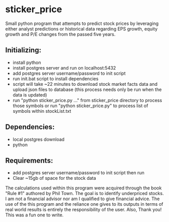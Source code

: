 # sticker_price
Small python program that attempts to predict stock prices by leveraging either analyst predictions or historical data regarding EPS growth, equity growth and P/E changes from the passed five years.

## Initializing:
- install python
- install postgres server and run on localhost:5432
- add postgres server username/password to init script
- run init.bat script to install dependencies
- script will take ~22 minutes to download stock market facts data and upload json files to database (this process needs only be run when the data is updated)
- run "python sticker_price.py <insert symbol> <insert symbol> ..." from sticker_price directory to process those symbols or run "python sticker_price.py" to process list of symbols within stockList.txt

## Dependencies:
- local postgres download
- python

## Requirements:
- add postgres server username/password to init script then run 
- Clear ~15gb of space for the stock data

The calculations used within this program were acquired through the book "Rule #1" authored by Phil Town. The goal is to identify underpriced stocks.
I am not a financial advisor nor am I qualified to give financial advice. The use of the this program and the reliance one gives to its outputs in terms of real
world results is entirely the responsibility of the user.
Also, Thank you!
This was a fun one to write. 
